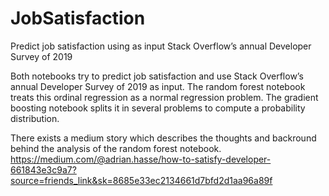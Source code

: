 # JobSatisfaction
Predict job satisfaction using as input Stack Overflow’s annual Developer Survey of 2019

Both notebooks try to predict job satisfaction and use Stack Overflow’s annual Developer Survey of 2019 as input. The random forest notebook treats this ordinal regression as a normal regression problem. The gradient boosting notebook splits it in several problems to compute a probability distribution.

There exists a medium story which describes the thoughts and backround behind the analysis of the random forest notebook. 
https://medium.com/@adrian.hasse/how-to-satisfy-developer-661843e3c9a7?source=friends_link&sk=8685e33ec2134661d7bfd2d1aa96a89f
